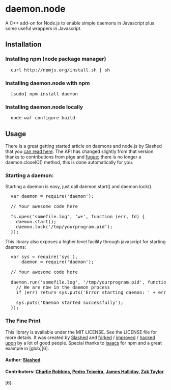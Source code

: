 # daemon.node

A C++ add-on for Node.js to enable simple daemons in Javascript plus some useful wrappers in Javascript.

## Installation

### Installing npm (node package manager)
<pre>
  curl http://npmjs.org/install.sh | sh
</pre>

### Installing daemon.node with npm
<pre>
  [sudo] npm install daemon
</pre>

### Installing daemon.node locally 
<pre>
  node-waf configure build  
</pre>

## Usage 

There is a great getting started article on daemons and node.js by Slashed that you [can read here][0]. The API has changed slightly from that version thanks to contributions from ptge and [fugue][1]; there is no longer a daemon.closeIO() method, this is done automatically for you.

### Starting a daemon:
Starting a daemon is easy, just call daemon.start() and daemon.lock(). 
<pre>
  var daemon = require('daemon');
  
  // Your awesome code here
  
  fs.open('somefile.log', 'w+', function (err, fd) {
    daemon.start();
    daemon.lock('/tmp/yourprogram.pid');
  });
</pre>

This library also exposes a higher level facility through javascript for starting daemons:
<pre>
  var sys = require('sys'),
      daemon = require('daemon');
  
  // Your awesome code here
  
  daemon.run('somefile.log', '/tmp/yourprogram.pid', function (err, started) {
    // We are now in the daemon process
    if (err) return sys.puts('Error starting daemon: ' + err);
    
    sys.puts('Daemon started successfully');
  });
</pre>

### The Fine Print
This library is available under the MIT LICENSE. See the LICENSE file for more details. It was created by [Slashed][2] and [forked][3] / [improved][4] / [hacked upon][1] by a lot of good people. Special thanks to [Isaacs][5] for npm and a great example in [glob][6].

#### Author: [Slashed](http://github.com/slashed)
#### Contributors: [Charlie Robbins](http://nodejitsu.com), [Pedro Teixeira](https://github.com/pgte), [James Halliday](https://github.com/substack), [Zak Taylor](https://github.com/dobl)

[0]: http://slashed.posterous.com/writing-daemons-in-javascript-with-nodejs-0
[1]: https://github.com/pgte/fugue/blob/master/deps/daemon.cc
[2]: https://github.com/slashed/daemon.node
[3]: https://github.com/substack/daemon.node/
[4]: https://github.com/dobl/daemon.node
[5]: https://github.com/isaacs/npm
[6]: 